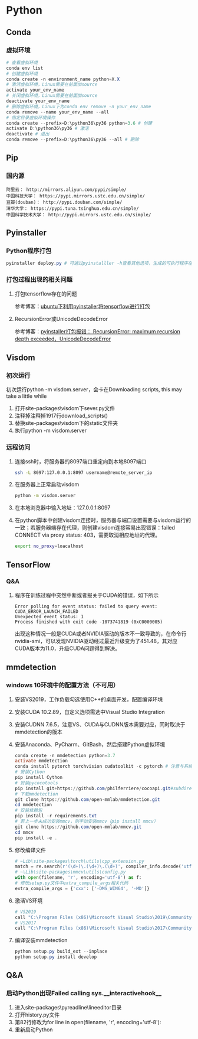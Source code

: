 # Python

## Conda

### 虚拟环境

```powershell
# 查看虚拟环境
conda env list
# 创建虚拟环境
conda create -n environment_name python=X.X
# 激活虚拟环境，Linux需要在前面加source
activate your_env_name
# 关闭虚拟环境，Linux需要在前面加source
deactivate your_env_name
# 删除虚拟环境，Linux下为conda env remove -n your_env_name
conda remove --name your_env_name --all
# 指定目录虚拟环境操作
conda create --prefix=D:\python36\py36 python=3.6 # 创建
activate D:\python36\py36 # 激活
deactivate # 退出
conda remove --prefix=D:\python36\py36 --all # 删除
```

## Pip

### 国内源

 ```
阿里云： http://mirrors.aliyun.com/pypi/simple/
中国科技大学： https://pypi.mirrors.ustc.edu.cn/simple/ 
豆瓣(douban)： http://pypi.douban.com/simple/ 
清华大学： https://pypi.tuna.tsinghua.edu.cn/simple/ 
中国科学技术大学： http://pypi.mirrors.ustc.edu.cn/simple/
 ```

## Pyinstaller

### Python程序打包

```powershell
pyinstaller deploy.py # 可通过pyinstalller -h查看其他选项，生成的可执行程序在dist文件夹下
```

### 打包过程出现的相关问题

1. 打包tensorflow存在的问题

   参考博客：[ubuntu下利用pyinstaller将tensorflow进行打包](https://blog.csdn.net/mr_health/article/details/89684301)

2. RecursionError或UnicodeDecodeError

   参考博客：[pyinstaller打包报错： RecursionError: maximum recursion depth exceeded，UnicodeDecodeError](https://blog.csdn.net/sinat_32651363/article/details/82841026)

## Visdom

### 初次运行

初次运行python -m visdom.server，会卡在Downloading scripts, this may take a little while

1. 打开site-packages\visdom下sever.py文件
2. 注释掉注释掉1917行download_scripts()
3. 替换site-packages\visdom下的static文件夹
4. 执行python -m visdom.server

### 远程访问

1. 连接ssh时，将服务器的8097端口重定向到本地8097端口

   ```bash
   ssh -L 8097:127.0.0.1:8097 username@remote_server_ip
   ```

2. 在服务器上正常启动visdom

   ```bash
   python -m visdom.server
   ```

3. 在本地浏览器中输入地址：127.0.0.1:8097

4. 在python脚本中创建visdom连接时，服务器与端口设置需要与visdom运行的一致；若服务器端存在代理，则创建visdom连接容易出现错误：failed CONNECT via proxy status: 403，需要取消相应地址的代理。

   ```bash
   export no_proxy=loacalhost
   ```

## TensorFlow

### Q&A

1. 程序在训练过程中突然中断或者报关于CUDA的错误，如下所示

   ```
   Error polling for event status: failed to query event: CUDA_ERROR_LAUNCH_FAILED
   Unexpected event status: 1
   Process finished with exit code -1073741819 (0xC0000005)
   ```

   出现这种情况一般是CUDA或者NVIDIA驱动的版本不一致导致的，在命令行nvidia-smi，可以发现NVIDIA驱动经过最近升级变为了451.48，其对应CUDA版本为11.0，升级CUDA问题得到解决。

## mmdetection

### windows 10环境中的配置方法（不可用）

1. 安装VS2019，工作负载勾选使用C++的桌面开发，配置编译环境

2. 安装CUDA 10.2.89，自定义选项需选中Visual Studio Integration

3. 安装CUDNN 7.6.5，注意VS、CUDA与CUDNN版本需要对应，同时取决于mmdetection的版本

4. 安装Anaconda、PyCharm、GitBash，然后搭建Python虚拟环境

   ```powershell
   conda create -n mmdetection python=3.7
   activate mmdetection
   conda install pytorch torchvision cudatoolkit -c pytorch # 注意与系统CUDA版本一致，PyTorch版本取决于CUDA以及mmdetection的版本
   # 安装Cython
   pip install Cython
   # 安装pycocotools
   pip install git+https://github.com/philferriere/cocoapi.git#subdirectory=PythonAPI
   # 下载mmdetection
   git clone https://github.com/open-mmlab/mmdetection.git
   cd mmdetection
   # 安装依赖包
   pip install -r requirements.txt
   # 若上一步未成功安装mmcv，则手动安装mmcv（pip install mmcv）
   git clone https://github.com/open-mmlab/mmcv.git
   cd mmcv
   pip install -e .
   ```

5. 修改编译文件

   ```python
   # ~Lib\site-packages\torch\utils\cpp_extension.py
   match = re.search(r'(\d+)\.(\d+)\.(\d+)', compiler_info.decode('utf8', 'ignore').strip())
   # ~\Lib\site-packages\mmcv\utils\config.py
   with open(filename, 'r', encoding='utf-8') as f:
   # 修改setup.py文件中extra_compile_args相关代码
   extra_compile_args = {'cxx': ['-DMS_WIN64', '-MD']}
   ```

6. 激活VS环境

   ```powershell
   # VS2019
   call "C:\Program Files (x86)\Microsoft Visual Studio\2019\Community\VC\Auxiliary\Build\vcvars64.bat"
   # VS2017
   call "C:\Program Files (x86)\Microsoft Visual Studio\2017\Community\VC\Auxiliary\Build\vcvars64.bat"
   ```

7. 编译安装mmdetection

   ```powershell
   python setup.py build_ext --inplace
   python setup.py install develop
   ```

## Q&A

### 启动Python出现Failed calling sys.\_\_interactivehook\_\_

1. 进入site-packages\pyreadline\lineeditor目录
2. 打开history.py文件
3. 第82行修改为for line in open(filename, 'r', encoding='utf-8'):
4. 重新启动Python